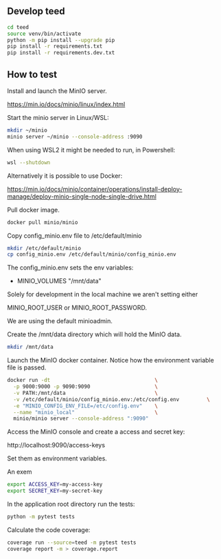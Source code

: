 ## Develop teed

```bash
cd teed
source venv/bin/activate
python -m pip install --upgrade pip
pip install -r requirements.txt
pip install -r requirements.dev.txt

```

## How to test

Install and launch the MinIO server.

https://min.io/docs/minio/linux/index.html

Start the minio server in Linux/WSL:

```bash
mkdir ~/minio
minio server ~/minio --console-address :9090
```

When using WSL2 it might be needed to run, in Powershell:

```bash
wsl --shutdown
```

Alternatively it is possible to use Docker:

https://min.io/docs/minio/container/operations/install-deploy-manage/deploy-minio-single-node-single-drive.html

Pull docker image.

```bash
docker pull minio/minio
```

Copy config_minio.env file to /etc/default/minio

```bash
mkdir /etc/default/minio
cp config_minio.env /etc/default/minio/config_minio.env
```

The config_minio.env sets the env variables:

- MINIO_VOLUMES "/mnt/data"

Solely for development in the local machine we aren't setting either

MINIO_ROOT_USER or MINIO_ROOT_PASSWORD.

We are using the default minioadmin.

Create the /mnt/data directory which will hold the MinIO data.

```bash
mkdir /mnt/data
```

Launch the MinIO docker container.
Notice how the environment variable file is passed.

```bash
docker run -dt                                  \
  -p 9000:9000 -p 9090:9090                     \
  -v PATH:/mnt/data                             \
  -v /etc/default/minio/config_minio.env:/etc/config.env         \
  -e "MINIO_CONFIG_ENV_FILE=/etc/config.env"    \
  --name "minio_local"                          \
  minio/minio server --console-address ":9090"
```

Access the MinIO console and create a access and secret key:

http://localhost:9090/access-keys

Set them as environment variables.

An exem

```bash
export ACCESS_KEY=my-access-key
export SECRET_KEY=my-secret-key
```

In the application root directory run the tests:

```bash
python -m pytest tests
```

Calculate the code coverage:

```bash
coverage run --source=teed -m pytest tests
coverage report -m > coverage.report
```

